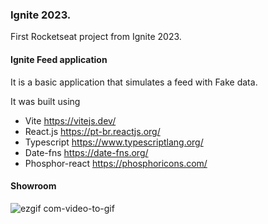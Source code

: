 ### Ignite 2023. 

First Rocketseat project from Ignite 2023.

#### Ignite Feed application

It is a basic application that simulates a feed with Fake data. 

It was built using

- Vite https://vitejs.dev/
- React.js https://pt-br.reactjs.org/
- Typescript https://www.typescriptlang.org/
- Date-fns https://date-fns.org/
- Phosphor-react https://phosphoricons.com/

#### Showroom

![ezgif com-video-to-gif](https://user-images.githubusercontent.com/54908803/224851693-215eb5b9-3c1f-4ca1-9a40-815562cfe8fd.gif)
